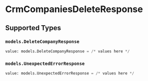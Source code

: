 # CrmCompaniesDeleteResponse


## Supported Types

### `models.DeleteCompanyResponse`

```python
value: models.DeleteCompanyResponse = /* values here */
```

### `models.UnexpectedErrorResponse`

```python
value: models.UnexpectedErrorResponse = /* values here */
```

